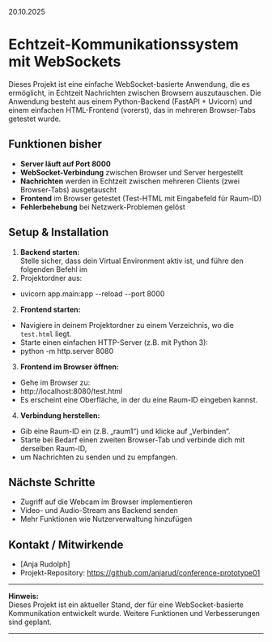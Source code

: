 20.10.2025
# Echtzeit-Kommunikationssystem mit WebSockets

Dieses Projekt ist eine einfache WebSocket-basierte Anwendung, die es ermöglicht, 
in Echtzeit Nachrichten zwischen Browsern auszutauschen. Die Anwendung besteht aus 
einem Python-Backend (FastAPI + Uvicorn) und einem einfachen HTML-Frontend (vorerst), 
das in mehreren Browser-Tabs getestet wurde.

## Funktionen bisher

- **Server läuft auf Port 8000**
- **WebSocket-Verbindung** zwischen Browser und Server hergestellt
- **Nachrichten** werden in Echtzeit zwischen mehreren Clients (zwei Browser-Tabs) ausgetauscht
- **Frontend** im Browser getestet (Test-HTML mit Eingabefeld für Raum-ID)
- **Fehlerbehebung** bei Netzwerk-Problemen gelöst

## Setup & Installation

1. **Backend starten:**  
   Stelle sicher, dass dein Virtual Environment aktiv ist, und führe den folgenden Befehl im 
2. Projektordner aus:
- uvicorn app.main:app --reload --port 8000

2. **Frontend starten:**
- Navigiere in deinem Projektordner zu einem Verzeichnis, wo die `test.html` liegt.
- Starte einen einfachen HTTP-Server (z.B. mit Python 3):  
- python -m http.server 8080

3. **Frontend im Browser öffnen:**
- Gehe im Browser zu:  
- http://localhost:8080/test.html
- Es erscheint eine Oberfläche, in der du eine Raum-ID eingeben kannst.

4. **Verbindung herstellen:**
- Gib eine Raum-ID ein (z.B. „raum1“) und klicke auf „Verbinden“.
- Starte bei Bedarf einen zweiten Browser-Tab und verbinde dich mit derselben Raum-ID, 
- um Nachrichten zu senden und zu empfangen.

## Nächste Schritte

- Zugriff auf die Webcam im Browser implementieren
- Video- und Audio-Stream ans Backend senden
- Mehr Funktionen wie Nutzerverwaltung hinzufügen

## Kontakt / Mitwirkende

- [Anja Rudolph]
- Projekt-Repository: https://github.com/anjarud/conference-prototype01

---

**Hinweis:**  
Dieses Projekt ist ein aktueller Stand, der für eine WebSocket-basierte Kommunikation entwickelt wurde. 
Weitere Funktionen und Verbesserungen sind geplant.

---






